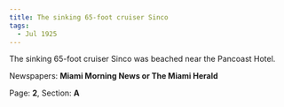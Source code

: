 ```yaml
---  
title: The sinking 65-foot cruiser Sinco  
tags:  
  - Jul 1925  
---  
```

  
The sinking 65-foot cruiser Sinco was beached near the Pancoast Hotel.  
  
Newspapers: **Miami Morning News or The Miami Herald**  
  
Page: **2**, Section: **A** 
